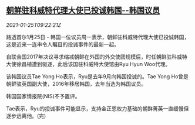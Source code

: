 <!--1611568395000-->
[朝鲜驻科威特代理大使已投诚韩国--韩国议员](https://cn.reuters.com/article/north-korea-ryu-defection-0125-idCNKBS29U0VK)
------

<div><i>2021-01-25T09:22:21Z</i></div><p>路透首尔1月25日 - 韩国一位议员周一表示，朝鲜驻科威特代理大使已投诚韩国，这是近来一连串令人瞩目的投诚事件的最新一起。</p><p>自联合国2017年决议寻求缩减朝鲜在外国的外交使团规模后，时任朝鲜驻科威特大使徐昌植遭到驱逐，此后该国驻科威特大使馆由Ryu Hyun Woo代理。</p><p>该韩国议员Tae Yong Ho表示，Ryu是去年9月向韩国投诚的。Tae Yong Ho曾是朝鲜驻英国副大使，2016年移居韩国，去年当选为韩国议员。</p><p>韩国国家情报院(NIS)不予置评。</p><p>Tae表示，Ryu的投诚事件可能显示，支持金正恩权力基础的朝鲜菁英一直缓慢但逐步远离他。(完)</p>

